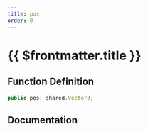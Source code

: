 ```yaml
---
title: pos
order: 0
---
```


# {{ $frontmatter.title }}

## Function Definition

```ts
public pos: shared.Vector3;
```

## Documentation

<!--@include: ./parts/pos.md-->
